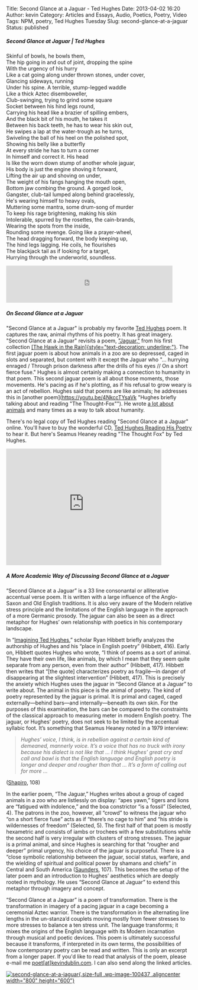 Title: Second Glance at a Jaguar - Ted Hughes
Date: 2013-04-02 16:20
Author: kevin
Category: Articles and Essays, Audio, Poetics, Poetry, Video
Tags: NPM, poetry, Ted Hughes Tuesday
Slug: second-glance-at-a-jaguar
Status: published

##### Second Glance at Jaguar \| Ted Hughes

Skinful of bowls, he bowls them,  
The hip going in and out of joint, dropping the spine  
With the urgency of his hurry  
Like a cat going along under thrown stones, under cover,  
Glancing sideways, running  
Under his spine. A terrible, stump-legged waddle  
Like a thick Aztec disemboweller,  
Club-swinging, trying to grind some square  
Socket between his hind legs round,  
Carrying his head like a brazier of spilling embers,  
And the black bit of his mouth, he takes it  
Between his back teeth, he has to wear his skin out,  
He swipes a lap at the water-trough as he turns,  
Swiveling the ball of his heel on the polished spot,  
Showing his belly like a butterfly  
At every stride he has to turn a corner  
In himself and correct it. His head  
Is like the worn down stump of another whole jaguar,  
His body is just the engine shoving it forward,  
Lifting the air up and shoving on under,  
The weight of his fangs hanging the mouth open,  
Bottom jaw combing the ground. A gorged look,  
Gangster, club-tail lumped along behind gracelessly,  
He's wearing himself to heavy ovals,  
Muttering some mantra, some drum-song of murder  
To keep his rage brightening, making his skin  
Intolerable, spurred by the rosettes, the cain-brands,  
Wearing the spots from the inside,  
Rounding some revenge. Going like a prayer-wheel,  
The head dragging forward, the body keeping up,  
The hind legs lagging. He coils, he flourishes  
The blackjack tail as if looking for a target,  
Hurrying through the underworld, soundless.

<iframe src="https://w.soundcloud.com/player/?url=http%3A%2F%2Fapi.soundcloud.com%2Ftracks%2F86123931" width="450" height="100" frameborder="no" scrolling="no"></iframe>

##### On Second Glance at a Jaguar

"Second Glance at a Jaguar" is probably my favorite [Ted Hughes](http://www.poetryfoundation.org/bio/ted-hughes "Read More about Hughes") poem. It captures the raw, animal rhythms of his poetry. It has great imagery. "Second Glance at a Jaguar" revisits a poem, ["Jaguar,"](http://www.youtube.com/watch?v=pWXL5WOvc1M "Hughes Reading The Jaguar") from his first collection [[The Hawk in the Rain]{style="text-decoration: underline;"}](http://en.wikipedia.org/wiki/The_Hawk_in_the_Rain "Didn't want to link to this because it mentions Plath, but..."). The first jaguar poem is about how animals in a zoo are so depressed, caged in slots and separated, but content with it except the Jaguar who "... hurrying enraged / Through prison darkness after the drills of his eyes // On a short fierce fuse." Hughes is almost certainly making a connection to humanity in that poem. This second jaguar poem is all about those moments, those movements. He's pacing as if he's plotting, as if his refusal to grow weary is an act of rebellion. Hughes said that poems are like animals; he addresses this in [another poem](https://youtu.be/4NkccTYsaVk "Hughes briefly talking about and reading "The Thought-Fox""). He wrote [a lot about animals](http://www.amazon.com/Crow-Ted-Hughes/dp/0571099157 "I highly recommend this book") and many times as a way to talk about humanity.

There's no legal copy of Ted Hughes reading "Second Glance at a Jaguar" online. You'll have to buy the wonderful CD, [Ted Hughes Reading His Poetry](http://www.amazon.com/Ted-Hughes-Reading-His-Poetry/dp/0007202644) to hear it. But here's Seamus Heaney reading "The Thought Fox" by Ted Hughes.

<iframe src="https://www.youtube.com/embed/8vRTVrdg9GI" width="420" height="315" frameborder="0" allowfullscreen="allowfullscreen"></iframe>

##### A More Academic Way of Discussing Second Glance at a Jaguar

“Second Glance at a Jaguar” is a 33 line consonantal or alliterative accentual verse poem. It is written with a large influence of the Anglo-Saxon and Old English traditions. It is also very aware of the Modern relative stress principle and the limitations of the English language in the approach of a more Germanic prosody. The jaguar can also be seen as a direct metaphor for Hughes’ own relationship with poetics in his contemporary landscape.

In “[Imagining Ted Hughes](http://www.jstor.org/stable/20058780?seq=1#page_scan_tab_contents),” scholar Ryan Hibbett briefly analyzes the authorship of Hughes and his “place in English poetry” (Hibbett, 416). Early on, Hibbett quotes Hughes who wrote, “I think of poems as a sort of animal. They have their own life, like animals, by which I mean that they seem quite separate from any person, even from their author” (Hibbett, 417). Hibbett then writes that “\[the quote\] characterizes poetry as fragile—in danger of disappearing at the slightest intervention” (Hibbett, 417). This is precisely the anxiety which Hughes uses the jaguar in “Second Glance at a Jaguar” to write about. The animal in this piece is the animal of poetry. The kind of poetry represented by the jaguar is primal. It is primal and caged, caged externally—behind bars—and internally—beneath its own skin. For the purposes of this examination, the bars can be compared to the constraints of the classical approach to measuring meter in modern English poetry. The jaguar, or Hughes’ poetry, does not seek to be limited by the accentual syllabic foot. It’s something that Seamus Heaney noted in a 1979 interview:

> *Hughes’ voice, I think, is in rebellion against a certain kind of demeaned, mannerly voice. It’s a voice that has no truck with irony because his dialect is not like that … I think Hughes’ great cry and call and bawl is that the English language and English poetry is longer and deeper and rougher than that … It’s a form of calling out for more …*

([Shapiro](http://www.ted-hughes.info/index.php?id=34&tx_ttnews%5Btt_news%5D=172&cHash=75ef9b2ceba0a1556e0d6af1db78e88c), 108)

In the earlier poem, “The Jaguar,” Hughes writes about a group of caged animals in a zoo who are listlessly on display: “apes yawn,” tigers and lions are “fatigued with indolence,” and the boa constrictor “is a fossil” (Selected, 4). The patrons in the zoo, however, all “crowd” to witness the jaguar who “on a short fierce fuse” acts as if “there’s no cage to him” and “his stride is wildernesses of freedom” (Selected, 5). The first half of that poem is mostly hexametric and consists of iambs or trochees with a few substitutions while the second half is very irregular with clusters of strong stresses. The jaguar is a primal animal, and since Hughes is searching for that “rougher and deeper” primal urgency, his choice of the jaguar is purposeful. There is a “close symbolic relationship between the jaguar, social status, warfare, and the wielding of spiritual and political power by shamans and chiefs” in Central and South America ([Saunders](http://www.jstor.org/stable/124867), 107). This becomes the setup of the later poem and an introduction to Hughes’ aesthetics which are deeply rooted in mythology. He uses “Second Glance at Jaguar” to extend this metaphor through imagery and concept.

“Second Glance at a Jaguar” is a poem of transformation. There is the transformation in imagery of a pacing jaguar in a cage becoming a ceremonial Aztec warrior. There is the transformation in the alternating line lengths in the un-stanza’d couplets moving mostly from fewer stresses to more stresses to balance a ten stress unit. The language transforms; it mixes the origins of the English language with its Modern incarnation through musical and poetic devices. This poem is ultimately successful because it transforms, if interpreted in its own terms, the possibilities of how contemporary poetry can be read and written. This is only an excerpt from a longer paper. If you'd like to read that analysis of the poem, please e-mail me [poet\[at\]kevindublin.com](mailto:kevin@kevindublin.com). I can also send along the linked articles.

[![second-glance-at-a-jaguar](http://www.kevindublin.com/wp-content/uploads/2013/04/tedhughes.jpeg){.size-full .wp-image-100437 .aligncenter width="800" height="600"}](http://www.kevindublin.com/wp-content/uploads/2013/04/tedhughes.jpeg)
